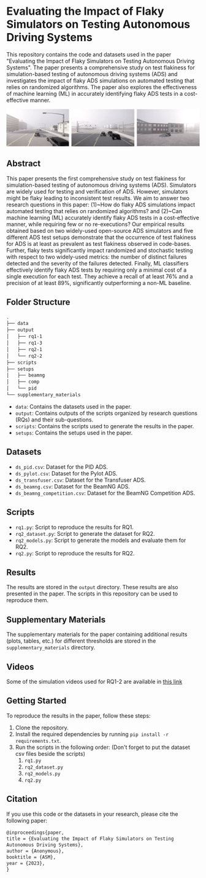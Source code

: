 # Evaluating the Impact of Flaky Simulators on Testing Autonomous Driving Systems

This repository contains the code and datasets used in the paper "Evaluating the Impact of Flaky Simulators on Testing Autonomous Driving Systems". The paper presents a comprehensive study on test flakiness for simulation-based testing of autonomous driving systems (ADS) and investigates the impact of flaky ADS simulations on automated testing that relies on randomized algorithms. The paper also explores the effectiveness of machine learning (ML) in accurately identifying flaky ADS tests in a cost-effective manner.

<img src="figs/fig1.jpg" width="900">

## Abstract

This paper presents the first comprehensive study on test flakiness for simulation-based testing of autonomous driving systems (ADS). Simulators are widely used for testing and verification of ADS.
However, simulators might be flaky leading to inconsistent test results. We aim to answer two research questions in this paper: (1)~How do flaky ADS simulations impact automated testing that relies on randomized algorithms? and (2)~Can machine learning (ML) accurately identify flaky ADS tests in a cost-effective manner, while requiring few or no re-executions? Our empirical results obtained based on two widely-used open-source ADS simulators and five different ADS test setups demonstrate that the occurrence of test flakiness for ADS is at least as prevalent as test flakiness observed in code-bases. Further, flaky tests significantly impact randomized and stochastic testing with respect to two widely-used metrics: the number of distinct failures detected and the severity of the failures detected. Finally, ML classifiers effectively identify flaky ADS tests by requiring only a minimal cost of a single execution for each test. They achieve a recall of at least $76$\% and a precision of at least $89$\%, significantly outperforming a non-ML baseline.

## Folder Structure

```bash
.
├── data
├── output
│   ├── rq1-1
│   ├── rq1-3
│   ├── rq2-1
│   └── rq2-2
├── scripts
├── setups
│   ├── beamng
│   ├── comp
│   └── pid
└── supplementary_materials
```

- `data`: Contains the datasets used in the paper.
- `output`: Contains outputs of the scripts organized by research questions (RQs) and their sub-questions.
- `scripts`: Contains the scripts used to generate the results in the paper.
- `setups`: Contains the setups used in the paper.

## Datasets

- `ds_pid.csv`: Dataset for the PID ADS.
- `ds_pylot.csv`: Dataset for the Pylot ADS.
- `ds_transfuser.csv`: Dataset for the Transfuser ADS.
- `ds_beamng.csv`: Dataset for the BeamNG ADS.
- `ds_beamng_competition.csv`: Dataset for the BeamNG Competition ADS.

## Scripts

- `rq1.py`: Script to reproduce the results for RQ1.
- `rq2_dataset.py`: Script to generate the dataset for RQ2.
- `rq2_models.py`: Script to generate the models and evaluate them for RQ2.
- `rq2.py`: Script to reproduce the results for RQ2.

## Results

The results are stored in the `output` directory. These results are also presented in the paper. The scripts in this repository can be used to reproduce them.

## Supplementary Materials

The supplementary materials for the paper containing additional results (plots, tables, etc.) for different thresholds are stored in the `supplementary_materials` directory.

## Videos

Some of the simulation videos used for RQ1-2 are available in [this link](https://figshare.com/s/8a520df7bf5f116936c3)

## Getting Started

To reproduce the results in the paper, follow these steps:

1. Clone the repository.
2. Install the required dependencies by running `pip install -r requirements.txt`.
3. Run the scripts in the following order: (Don't forget to put the dataset csv files beside the scripts)
   1. `rq1.py`
   2. `rq2_dataset.py`
   3. `rq2_models.py`
   4. `rq2.py`

## Citation

If you use this code or the datasets in your research, please cite the following paper:

```
@inproceedings{paper,
title = {Evaluating the Impact of Flaky Simulators on Testing Autonomous Driving Systems},
author = {Anonymous},
booktitle = {ASM},
year = {2023},
}
```
